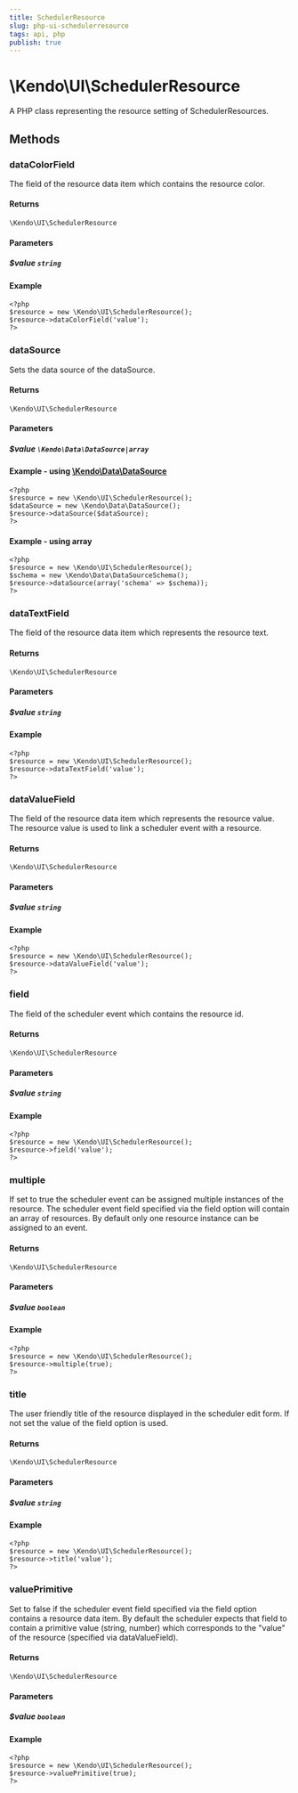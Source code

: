```yaml
---
title: SchedulerResource
slug: php-ui-schedulerresource
tags: api, php
publish: true
---
```


# \Kendo\UI\SchedulerResource

A PHP class representing the resource setting of SchedulerResources.


## Methods

### dataColorField
The field of the resource data item which contains the resource color.

#### Returns
`\Kendo\UI\SchedulerResource`

#### Parameters

##### $value `string`



#### Example 
    <?php
    $resource = new \Kendo\UI\SchedulerResource();
    $resource->dataColorField('value');
    ?>

### dataSource

Sets the data source of the dataSource.

#### Returns
`\Kendo\UI\SchedulerResource`

#### Parameters

##### $value `\Kendo\Data\DataSource|array`

#### Example - using [\Kendo\Data\DataSource](/api/wrappers/php/kendo/data/datasource)

    <?php
    $resource = new \Kendo\UI\SchedulerResource();
    $dataSource = new \Kendo\Data\DataSource();
    $resource->dataSource($dataSource);
    ?>

#### Example - using array

    <?php
    $resource = new \Kendo\UI\SchedulerResource();
    $schema = new \Kendo\Data\DataSourceSchema();
    $resource->dataSource(array('schema' => $schema));
    ?>

### dataTextField
The field of the resource data item which represents the resource text.

#### Returns
`\Kendo\UI\SchedulerResource`

#### Parameters

##### $value `string`



#### Example 
    <?php
    $resource = new \Kendo\UI\SchedulerResource();
    $resource->dataTextField('value');
    ?>

### dataValueField
The field of the resource data item which represents the resource value. The resource value is used to link a scheduler event with a resource.

#### Returns
`\Kendo\UI\SchedulerResource`

#### Parameters

##### $value `string`



#### Example 
    <?php
    $resource = new \Kendo\UI\SchedulerResource();
    $resource->dataValueField('value');
    ?>

### field
The field of the scheduler event which contains the resource id.

#### Returns
`\Kendo\UI\SchedulerResource`

#### Parameters

##### $value `string`



#### Example 
    <?php
    $resource = new \Kendo\UI\SchedulerResource();
    $resource->field('value');
    ?>

### multiple
If set to true the scheduler event can be assigned multiple instances of the resource. The scheduler event field specified via the field option will contain an array of resources.
By default only one resource instance can be assigned to an event.

#### Returns
`\Kendo\UI\SchedulerResource`

#### Parameters

##### $value `boolean`



#### Example 
    <?php
    $resource = new \Kendo\UI\SchedulerResource();
    $resource->multiple(true);
    ?>

### title
The user friendly title of the resource displayed in the scheduler edit form. If not set the value of the field option is used.

#### Returns
`\Kendo\UI\SchedulerResource`

#### Parameters

##### $value `string`



#### Example 
    <?php
    $resource = new \Kendo\UI\SchedulerResource();
    $resource->title('value');
    ?>

### valuePrimitive
Set to false if the scheduler event field specified via the field option contains a resource data item.
By default the scheduler expects that field to contain a primitive value (string, number) which corresponds to the "value" of the resource (specified via dataValueField).

#### Returns
`\Kendo\UI\SchedulerResource`

#### Parameters

##### $value `boolean`



#### Example 
    <?php
    $resource = new \Kendo\UI\SchedulerResource();
    $resource->valuePrimitive(true);
    ?>

